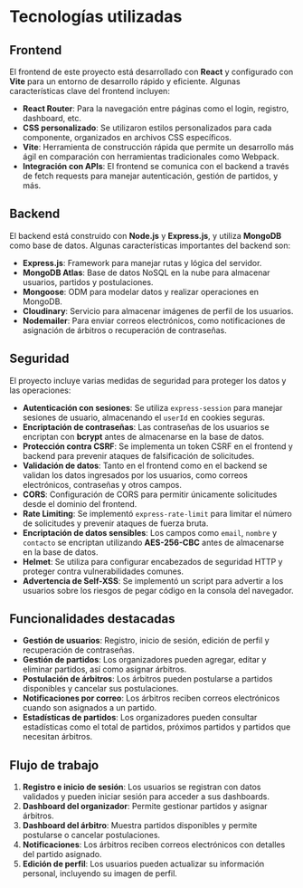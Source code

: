 # Tecnologías utilizadas

## Frontend
El frontend de este proyecto está desarrollado con **React** y configurado con **Vite** para un entorno de desarrollo rápido y eficiente. Algunas características clave del frontend incluyen:
- **React Router**: Para la navegación entre páginas como el login, registro, dashboard, etc.
- **CSS personalizado**: Se utilizaron estilos personalizados para cada componente, organizados en archivos CSS específicos.
- **Vite**: Herramienta de construcción rápida que permite un desarrollo más ágil en comparación con herramientas tradicionales como Webpack.
- **Integración con APIs**: El frontend se comunica con el backend a través de fetch requests para manejar autenticación, gestión de partidos, y más.

## Backend
El backend está construido con **Node.js** y **Express.js**, y utiliza **MongoDB** como base de datos. Algunas características importantes del backend son:
- **Express.js**: Framework para manejar rutas y lógica del servidor.
- **MongoDB Atlas**: Base de datos NoSQL en la nube para almacenar usuarios, partidos y postulaciones.
- **Mongoose**: ODM para modelar datos y realizar operaciones en MongoDB.
- **Cloudinary**: Servicio para almacenar imágenes de perfil de los usuarios.
- **Nodemailer**: Para enviar correos electrónicos, como notificaciones de asignación de árbitros o recuperación de contraseñas.

## Seguridad
El proyecto incluye varias medidas de seguridad para proteger los datos y las operaciones:
- **Autenticación con sesiones**: Se utiliza `express-session` para manejar sesiones de usuario, almacenando el `userId` en cookies seguras.
- **Encriptación de contraseñas**: Las contraseñas de los usuarios se encriptan con **bcrypt** antes de almacenarse en la base de datos.
- **Protección contra CSRF**: Se implementa un token CSRF en el frontend y backend para prevenir ataques de falsificación de solicitudes.
- **Validación de datos**: Tanto en el frontend como en el backend se validan los datos ingresados por los usuarios, como correos electrónicos, contraseñas y otros campos.
- **CORS**: Configuración de CORS para permitir únicamente solicitudes desde el dominio del frontend.
- **Rate Limiting**: Se implementó `express-rate-limit` para limitar el número de solicitudes y prevenir ataques de fuerza bruta.
- **Encriptación de datos sensibles**: Los campos como `email`, `nombre` y `contacto` se encriptan utilizando **AES-256-CBC** antes de almacenarse en la base de datos.
- **Helmet**: Se utiliza para configurar encabezados de seguridad HTTP y proteger contra vulnerabilidades comunes.
- **Advertencia de Self-XSS**: Se implementó un script para advertir a los usuarios sobre los riesgos de pegar código en la consola del navegador.

## Funcionalidades destacadas
- **Gestión de usuarios**: Registro, inicio de sesión, edición de perfil y recuperación de contraseñas.
- **Gestión de partidos**: Los organizadores pueden agregar, editar y eliminar partidos, así como asignar árbitros.
- **Postulación de árbitros**: Los árbitros pueden postularse a partidos disponibles y cancelar sus postulaciones.
- **Notificaciones por correo**: Los árbitros reciben correos electrónicos cuando son asignados a un partido.
- **Estadísticas de partidos**: Los organizadores pueden consultar estadísticas como el total de partidos, próximos partidos y partidos que necesitan árbitros.

## Flujo de trabajo
1. **Registro e inicio de sesión**: Los usuarios se registran con datos validados y pueden iniciar sesión para acceder a sus dashboards.
2. **Dashboard del organizador**: Permite gestionar partidos y asignar árbitros.
3. **Dashboard del árbitro**: Muestra partidos disponibles y permite postularse o cancelar postulaciones.
4. **Notificaciones**: Los árbitros reciben correos electrónicos con detalles del partido asignado.
5. **Edición de perfil**: Los usuarios pueden actualizar su información personal, incluyendo su imagen de perfil.
